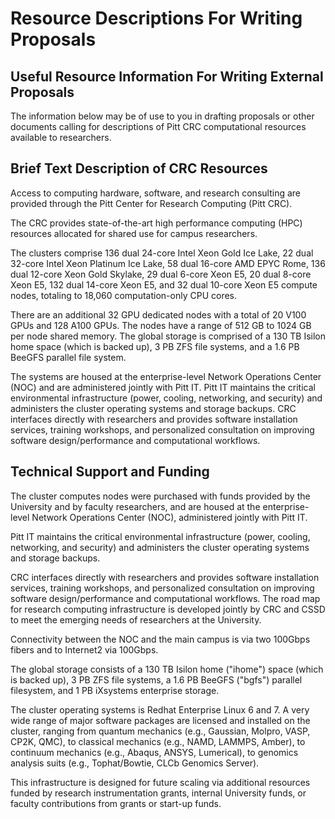 # Resource Descriptions For Writing Proposals

## Useful Resource Information For Writing External Proposals
The information below may be of use to you in drafting proposals or other documents calling for descriptions of 
Pitt CRC computational resources available to researchers.

 

## Brief Text Description of CRC Resources
Access to computing hardware, software, and research consulting are provided through the Pitt Center for Research 
Computing (Pitt CRC). 

The CRC provides state-of-the-art high performance computing (HPC) resources allocated for shared use for campus 
researchers.

The clusters comprise 136 dual 24-core Intel Xeon Gold Ice Lake, 22 dual 32-core Intel Xeon Platinum Ice Lake, 58 dual 
16-core AMD EPYC Rome, 136 dual 12-core Xeon Gold Skylake, 29 dual 6-core Xeon E5, 20 dual 8-core Xeon E5, 132 dual 
14-core Xeon E5, and 32 dual 10-core Xeon E5 compute nodes, totaling to 18,060 computation-only CPU cores.

There are an additional 32 GPU dedicated nodes with a total of 20 V100 GPUs and 128 A100 GPUs. The nodes have a range 
of 512 GB to 1024 GB per node shared memory. The global storage is comprised of a 130 TB Isilon home space 
(which is backed up), 3 PB ZFS file systems, and a 1.6 PB BeeGFS parallel file system.

The systems are housed at the enterprise-level Network Operations Center (NOC) and are administered jointly with 
Pitt IT. Pitt IT maintains the critical environmental infrastructure (power, cooling, networking, and security) and 
administers the cluster operating systems and storage backups. CRC interfaces directly with researchers and provides 
software installation services, training workshops, and personalized consultation on improving software 
design/performance and computational workflows.

 

## Technical Support and Funding
The cluster computes nodes were purchased with funds provided by the University and by faculty researchers, and are 
housed at the enterprise-level Network Operations Center (NOC), administered jointly with Pitt IT.

Pitt IT maintains the critical environmental infrastructure (power, cooling, networking, and security) and administers 
the cluster operating systems and storage backups.

CRC interfaces directly with researchers and provides software installation services, training workshops, and 
personalized consultation on improving software design/performance and computational workflows. The road map for 
research computing infrastructure is developed jointly by CRC and CSSD to meet the emerging needs of researchers at 
the University.

Connectivity between the NOC and the main campus is via two 100Gbps fibers and to Internet2 via 100Gbps.

The global storage consists of a 130 TB Isilon home ("ihome") space (which is backed up), 3 PB ZFS file systems, 
a 1.6 PB BeeGFS ("bgfs") parallel filesystem, and 1 PB iXsystems enterprise storage. 

The cluster operating systems is Redhat Enterprise Linux 6 and 7. A very wide range of major software packages are 
licensed and installed on the cluster, ranging from quantum mechanics (e.g., Gaussian, Molpro, VASP, CP2K, QMC), to 
classical mechanics (e.g., NAMD, LAMMPS, Amber), to continuum mechanics (e.g., Abaqus, ANSYS, Lumerical), to genomics 
analysis suits (e.g., Tophat/Bowtie, CLCb Genomics Server).

This infrastructure is designed for future scaling via additional resources funded by research instrumentation grants, 
internal University funds, or faculty contributions from grants or start-up funds.
